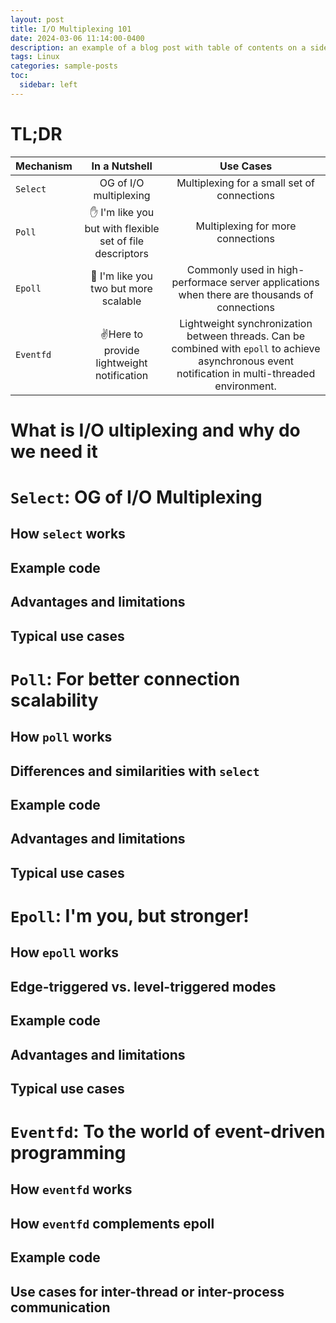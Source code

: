 ```yaml
---
layout: post
title: I/O Multiplexing 101
date: 2024-03-06 11:14:00-0400
description: an example of a blog post with table of contents on a sidebar
tags: Linux
categories: sample-posts
toc:
  sidebar: left
---
```


# TL;DR

| Mechanism | In a Nutshell | Use Cases |
| :----------- | :------------: | :------------: |
| `Select`       |    OG of I/O multiplexing    |    Multiplexing for a small set of connections    |
| `Poll`       |   :raised_hand: I'm like you but with flexible set of file descriptors    |    Multiplexing for more connections    |
| `Epoll`       |   :raised_hands: I'm like you two but more scalable    |    Commonly used in high-performace server applications when there are thousands of connections    |
| `Eventfd`       |    :v:Here to provide lightweight notification    |    Lightweight synchronization between threads. Can be combined with `epoll` to achieve asynchronous event notification in multi-threaded environment.     |

# What is I/O ultiplexing and why do we need it

# `Select`: OG of I/O Multiplexing

## How `select` works

## Example code

## Advantages and limitations

## Typical use cases

# `Poll`: For better connection scalability

## How `poll` works

## Differences and similarities with `select`

## Example code

## Advantages and limitations

## Typical use cases

# `Epoll`: I'm you, but stronger! 

## How `epoll` works

## Edge-triggered vs. level-triggered modes

## Example code

## Advantages and limitations

## Typical use cases

# `Eventfd`: To the world of event-driven programming

## How `eventfd` works

## How `eventfd` complements epoll

## Example code

## Use cases for inter-thread or inter-process communication

